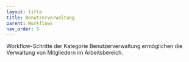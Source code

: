 ```yaml
---
layout: title
title: Benutzerverwaltung
parent: Workflows
nav_order: 5
---
```


Workflow-Schritte der Kategorie Benutzerverwaltung ermöglichen die Verwaltung von Mitgliedern im Arbeitsbereich. 
